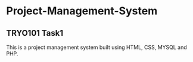 # Project-Management-System

## TRYO101 Task1

This is a project management system built using HTML, CSS, MYSQL and PHP.
